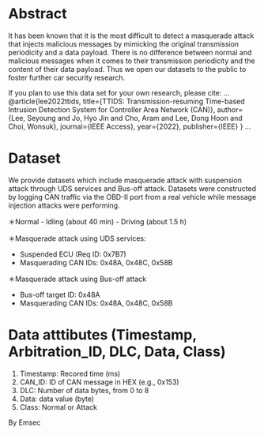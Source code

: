 # Abstract
It has been known that it is the most difficult to detect a masquerade attack that injects malicious messages by mimicking the original transmission periodicity and a data payload. 
There is no difference between normal and malicious messages when it comes to their transmission periodicity and the content of their data payload. 
Thus we open our datasets to the public to foster further car security research.

If you plan to use this data set for your own research, please cite:
...
@article{lee2022ttids,
  title={TTIDS: Transmission-resuming Time-based Intrusion Detection System for Controller Area Network (CAN)},
  author={Lee, Seyoung and Jo, Hyo Jin and Cho, Aram and Lee, Dong Hoon and Choi, Wonsuk},
  journal={IEEE Access},
  year={2022},
  publisher={IEEE}
}
...

# Dataset
We provide datasets which include masquerade attack with suspension attack through UDS services and Bus-off attack. 
Datasets were constructed by logging CAN traffic via the OBD-II port from a real vehicle while message injection attacks were performing.

 ＊Normal
    - Idling (about 40 min)
    - Driving (about 1.5 h)

 ＊Masquerade attack using UDS services:
   - Suspended ECU (Req ID: 0x7B7)
   - Masquerading CAN IDs: 0x48A, 0x48C, 0x58B

 ＊Masquerade attack using Bus-off attack
   - Bus-off target ID: 0x48A
   - Masquerading CAN IDs: 0x48A, 0x48C, 0x58B

# Data atttibutes (Timestamp, Arbitration_ID, DLC, Data, Class)
1. Timestamp: Recored time (ms)
2. CAN_ID: ID of CAN message in HEX (e.g., 0x153)
3. DLC: Number of data bytes, from 0 to 8
4. Data: data value (byte)
5. Class: Normal or Attack

By Emsec


